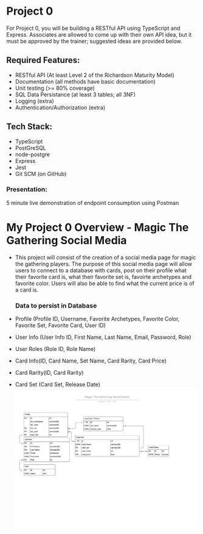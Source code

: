 # Project 0
For Project 0, you will be building a RESTful API using TypeScript and Express. Associates are allowed to come up with their own API idea, but it must be approved by the trainer; suggested ideas are provided below.

## Required Features:
  - RESTful API (At least Level 2 of the Richardson Maturity Model)
  - Documentation (all methods have basic documentation)
  - Unit testing (>= 80% coverage)
  - SQL Data Persistance (at least 3 tables; all 3NF)
  - Logging (extra)
  - Authentication/Authorization (extra)

## Tech Stack:
  - TypeScript
  - PostGreSQL
  - node-postgre
  - Express
  - Jest
  - Git SCM (on GitHub)

### Presentation:
 5 minute live demonstration of endpoint consumption using Postman

# My Project 0 Overview - Magic The Gathering Social Media

-	This project will consist of the creation of a social media page for magic the gathering players. The purpose of this social media page will allow users to connect to a database with cards, post on their profile what their favorite card is, what their favorite set is, favoirte archetypes and favorite color.  Users will also be able to find what the current price is of a card is.

	### Data to persist in Database
- Profile (Profile ID, Username, Favorite Archetypes, Favorite Color, Favorite Set, Favorite Card, User ID)
- User Info (User Info ID, First Name, Last Name, Email, Password, Role)
- User Roles (Role ID, Role Name) 
- Card Info(ID, Card Name, Set Name, Card Rarity, Card Price)
- Card Rarity(ID, Card Rarity)
- Card Set (Card Set, Release Date)
![](image/Magic_The_Gathering_Social_Media.png)

